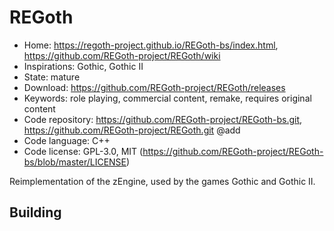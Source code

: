 # REGoth

- Home: https://regoth-project.github.io/REGoth-bs/index.html, https://github.com/REGoth-project/REGoth/wiki
- Inspirations: Gothic, Gothic II
- State: mature
- Download: https://github.com/REGoth-project/REGoth/releases
- Keywords: role playing, commercial content, remake, requires original content
- Code repository: https://github.com/REGoth-project/REGoth-bs.git, https://github.com/REGoth-project/REGoth.git @add
- Code language: C++
- Code license: GPL-3.0, MIT (https://github.com/REGoth-project/REGoth-bs/blob/master/LICENSE)

Reimplementation of the zEngine, used by the games Gothic and Gothic II.

## Building
